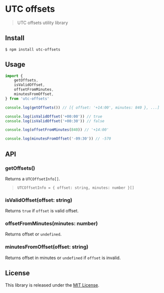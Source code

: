 # UTC offsets

> UTC offsets utility library

## Install

```
$ npm install utc-offsets
```

## Usage

```js
import {
    getOffsets,
    isValidOffset,
    offsetFromMinutes,
    minutesFromOffset,
} from 'utc-offsets'

console.log(getOffsets()) // [{ offset: '+14:00', minutes: 840 }, ...]

console.log(isValidOffset('+00:00')) // true
console.log(isValidOffset('+00:30')) // false

console.log(offsetFromMinutes(840)) // '+14:00'

console.log(minutesFromOffset('-09:30')) // -570
```

## API

### getOffsets()

Returns a `UTCOffsetInfo[]`.
> `UTCOffsetInfo = { offset: string, minutes: number }[]`

### isValidOffset(offset: string)

Returns `true` if `offset` is valid offset.

### offsetFromMinutes(minutes: number)

Returns offset or `undefined`.

### minutesFromOffset(offset: string)

Returns offset in minutes or `undefined` if `offset` is invalid.

## License
This library is released under the [MIT License](http://opensource.org/licenses/MIT).

